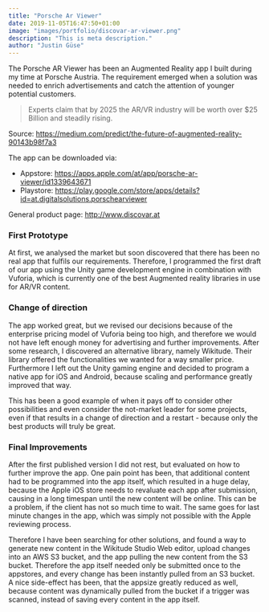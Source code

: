 ```yaml
---
title: "Porsche Ar Viewer"
date: 2019-11-05T16:47:50+01:00
image: "images/portfolio/discovar-ar-viewer.png"
description: "This is meta description."
author: "Justin Güse"
---
```

The Porsche AR Viewer has been an Augmented Reality app I built during my time at Porsche Austria.
The requirement emerged when a solution was needed to enrich advertisements and catch the attention of younger potential customers.

> Experts claim that by 2025 the AR/VR industry will be worth over $25 Billion and steadily rising.

Source: https://medium.com/predict/the-future-of-augmented-reality-90143b98f7a3

The app can be downloaded via:

- Appstore: https://apps.apple.com/at/app/porsche-ar-viewer/id1339643671
- Playstore: https://play.google.com/store/apps/details?id=at.digitalsolutions.porschearviewer

General product page: http://www.discovar.at

### First Prototype

At first, we analysed the market but soon discovered that there has been no real app that fulfils our requirements.
Therefore, I programmed the first draft of our app using the Unity game development engine in combination with Vuforia, which is currently one of the best Augmented reality libraries in use for AR/VR content.

### Change of direction

The app worked great, but we revised our decisions because of the enterprise pricing model of Vuforia being too high, and therefore we would not have left enough money for advertising and further improvements.
After some research, I discovered an alternative library, namely Wikitude. Their library offered the functionalities we wanted for a way smaller price.
Furthermore I left out the Unity gaming engine and decided to program a native app for iOS and Android, because scaling and performance greatly improved that way.

This has been a good example of when it pays off to consider other possibilities and even consider the not-market leader for some projects, even if that results in a change of direction and a restart - because only the best products will truly be great.

### Final Improvements

After the first published version I did not rest, but evaluated on how to  further improve the app.
One pain point has been, that additional content had to be programmed into the app itself, which resulted in a huge delay, because the Apple iOS store needs to revaluate each app after submission, causing in a long timespan until the new content will be online. This can be a problem, if the client has not so much time to wait. The same goes for last minute changes in the app, which was simply not possible with the Apple reviewing process.

Therefore I have been searching for other solutions, and found a way to generate new content in the Wikitude Studio Web editor, upload changes into an AWS S3 bucket, and the app pulling the new content from the S3 bucket. Therefore the app itself needed only be submitted once to the appstores, and every change has been instantly pulled from an S3 bucket. A nice side-effect has been, that the appsize greatly reduced as well, because content was dynamically pulled from the bucket if a trigger was scanned, instead of saving every content in the app itself.
